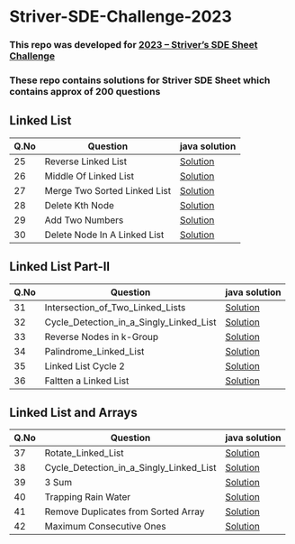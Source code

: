 # Striver-SDE-Challenge-2023

### This repo was developed for [2023 – Striver’s SDE Sheet Challenge](https://www.codingninjas.com/codestudio/challenges/striver-sde-challenge/register?utm_source=youtube&utm_medium=affiliate&utm_campaign=codestudio_striversdechallenge1)
### These repo contains solutions for Striver SDE Sheet which contains approx of 200 questions 


## Linked List
| Q.No | Question | java  solution|
| ------------- | ------------- | ------------- |
| 25  | Reverse Linked List  | [Solution](https://github.com/thanmaisai/Striver-SDE-Challenge-2023/blob/main/25_Revers_Linked_List.java) | 
| 26  | Middle Of Linked List  | [Solution](https://github.com/thanmaisai/Striver-SDE-Challenge-2023/blob/main/26_Middle_Of_Linked_List.java) | 
| 27  | Merge Two Sorted Linked List  | [Solution](https://github.com/thanmaisai/Striver-SDE-Challenge-2023/blob/main/27_Merge_Two_Sorted_Linked_Lists.java) | 
| 28  | Delete Kth Node  | [Solution](https://github.com/thanmaisai/Striver-SDE-Challenge-2023/blob/main/28_Delete_Kth_Node.java) | 
| 29  | Add Two Numbers  | [Solution](https://github.com/thanmaisai/Striver-SDE-Challenge-2023/blob/main/29_Add_Two_Numbers) | 
| 30  | Delete Node In A Linked List | [Solution](https://github.com/thanmaisai/Striver-SDE-Challenge-2023/blob/main/30_Delete_Node_In_A_Linked_List.java) | 


## Linked List Part-II
| Q.No | Question | java  solution|
| ------------- | ------------- | ------------- |
| 31  | Intersection_of_Two_Linked_Lists  | [Solution](https://github.com/thanmaisai/Striver-SDE-Challenge-2023/blob/main/31_Intersection_of_Two_Linked_Lists.java) | 
| 32  | Cycle_Detection_in_a_Singly_Linked_List  | [Solution](https://github.com/thanmaisai/Striver-SDE-Challenge-2023/blob/main/32_Cycle_Detection_in_a_Singly_Linked_List.java) | 
| 33  | Reverse Nodes in k-Group   | [Solution](https://github.com/thanmaisai/Striver-SDE-Challenge-2023/blob/main/33_Reverse_Nodes_in_k_Group.java) | 
| 34  | Palindrome_Linked_List  | [Solution](https://github.com/thanmaisai/Striver-SDE-Challenge-2023/blob/main/34_Palindrome_Linked_List.java) | 
| 35  | Linked List Cycle 2  | [Solution](https://github.com/thanmaisai/Striver-SDE-Challenge-2023/blob/main/35_Linked_List_Cycle_II.java) | 
| 36  | Faltten a Linked List | [Solution](https://github.com/thanmaisai/Striver-SDE-Challenge-2023/blob/main/36_Flatten_A_Linked_List.java) | 


## Linked List and Arrays
| Q.No | Question | java  solution|
| ------------- | ------------- | ------------- |
| 37  | Rotate_Linked_List  | [Solution](https://github.com/thanmaisai/Striver-SDE-Challenge-2023/blob/main/37_Rotate_Linked_List.java) | 
| 38  | Cycle_Detection_in_a_Singly_Linked_List  | [Solution](https://github.com/thanmaisai/Striver-SDE-Challenge-2023/blob/main/32_Cycle_Detection_in_a_Singly_Linked_List.java) | 
| 39  | 3 Sum   | [Solution](https://github.com/thanmaisai/Striver-SDE-Challenge-2023/blob/main/39_3Sum.java) | 
| 40  | Trapping Rain Water  | [Solution](https://github.com/thanmaisai/Striver-SDE-Challenge-2023/blob/main/40_Trapping_Rain_Water.java) | 
| 41  | Remove Duplicates from Sorted Array | [Solution](https://github.com/thanmaisai/Striver-SDE-Challenge-2023/blob/main/41_Remove_Duplicates_from_Sorted_Array.java) | 
| 42  | Maximum Consecutive Ones | [Solution](https://github.com/thanmaisai/Striver-SDE-Challenge-2023/blob/main/42_Max_Consecutive_Ones.java) | 

